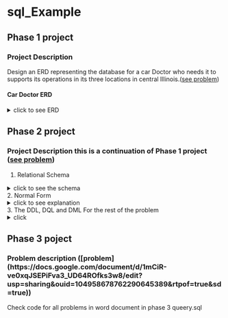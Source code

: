 # sql_Example
## Phase 1 project
### Project Description
Design an ERD representing the database for a  car Doctor who needs it to supports its operations in its three locations in central Illinois.([see problem](https://drive.google.com/file/d/1kl1eZihiegSey0KstG249dcz5jCBj7Sm/view?usp=sharing))

#### Car Doctor ERD

<details><summary> click to see ERD </summary>
  <img src="db-images/carDoc-Phase1.png" alt="CarDoc db">
</details>

## Phase 2 project
### Project Description this is a continuation of Phase 1 project ([see problem](https://docs.google.com/document/d/1VlHrhxe5IUMfBgFbj4XjbYXkHjUbXr0M/edit?usp=sharing&ouid=104958678762290645389&rtpof=true&sd=true))

1. Relational Schema<br>
<details><summary>click to see the schema </summary>
  <img src="db-images/Question1.PNG">
</details>
2. Normal Form

<details><summary>click to see explanation </summary>

###### Checking for 1st normal form (1NF):

* This is a relation with no multivalued attributes and each row is unique, hence it is in 1NF .
###### Checking for 2nd normal form (2NF):

*	Even though they are bridge entities with composite keys for PARTUSED and INVENTORY however there is no Partial dependency because in these two entities the values of the non-key attributes for each entity is determine by the respective composite key , hence functional dependencies.
###### Checking for 3rd normal form (3NF):

*	There is no transitive dependency in any of the table. Since the table is in 1NF ,2NF and no transitive dependency, we conclude that the table is in 3NF. (It is also important to see that the License plate number does not identify the license state rather it will be the plate number only that is why no transitivity here.)

</details>
3. The DDL, DQL and DML For the rest of the problem

<details><summary>click </summary>
  <p><mark>qestion 3, 5, 6, 7</mark> refer to Phase 2 querry.sql</p>
</details>
<h2> Phase 3 poject </h2>
<h3>Problem description ([problem](https://docs.google.com/document/d/1mCiR-ve0xqJSEPiFva3_UD64ROfks3w8/edit?usp=sharing&ouid=104958678762290645389&rtpof=true&sd=true)) </h3>
<p> Check code for all problems in word document in phase 3 queery.sql </p>
